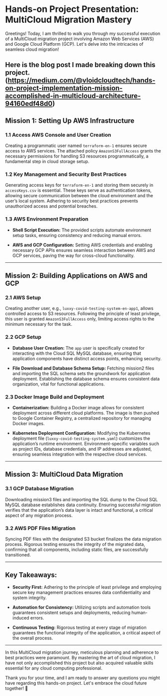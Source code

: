 # Hands-on Project Presentation: MultiCloud Migration Mastery

Greetings! Today, I am thrilled to walk you through my successful execution of a MultiCloud migration project involving Amazon Web Services (AWS) and Google Cloud Platform (GCP). Let's delve into the intricacies of seamless cloud migration!

Here is the blog post I made breaking down this project. (https://medium.com/@vloidcloudtech/hands-on-project-implementation-mission-accomplished-in-multicloud-architecture-94160edf48d0)
---

## Mission 1: Setting Up AWS Infrastructure

### 1.1 Access AWS Console and User Creation

Creating a programmatic user named `terraform-en-1` ensures secure access to AWS services. The attached policy `AmazonS3FullAccess` grants the necessary permissions for handling S3 resources programmatically, a fundamental step in cloud storage setup.

### 1.2 Key Management and Security Best Practices

Generating access keys for `terraform-en-1` and storing them securely in `accessKeys.csv` is essential. These keys serve as authentication tokens, allowing secure communication between the cloud environment and the user’s local system. Adhering to security best practices prevents unauthorized access and potential breaches.

### 1.3 AWS Environment Preparation

- **Shell Script Execution:** The provided scripts automate environment setup tasks, ensuring consistency and reducing manual errors.
  
- **AWS and GCP Configuration:** Setting AWS credentials and enabling necessary GCP APIs ensures seamless interaction between AWS and GCP services, paving the way for cross-cloud functionality.

---

## Mission 2: Building Applications on AWS and GCP

### 2.1 AWS Setup

Creating another user, e.g., `luxxy-covid-testing-system-en-app1`, allows controlled access to S3 resources. Following the principle of least privilege, this user is granted `AmazonS3FullAccess` only, limiting access rights to the minimum necessary for the task.

### 2.2 GCP Setup

- **Database User Creation:** The `app` user is specifically created for interacting with the Cloud SQL MySQL database, ensuring that application components have distinct access points, enhancing security.

- **File Download and Database Schema Setup:** Fetching mission2 files and importing the SQL schema sets the groundwork for application deployment. Establishing the database schema ensures consistent data organization, vital for functional applications.

### 2.3 Docker Image Build and Deployment

- **Containerization:** Building a Docker image allows for consistent deployment across different cloud platforms. The image is then pushed to Google Container Registry, a centralized repository for managing Docker images.

- **Kubernetes Deployment Configuration:** Modifying the Kubernetes deployment file (`luxxy-covid-testing-system.yaml`) customizes the application’s runtime environment. Environment-specific variables such as project IDs, database credentials, and IP addresses are adjusted, ensuring seamless integration with the respective cloud services.

---

## Mission 3: MultiCloud Data Migration

### 3.1 GCP Database Migration

Downloading mission3 files and importing the SQL dump to the Cloud SQL MySQL database establishes data continuity. Ensuring successful migration verifies that the application’s data layer is intact and functional, a critical aspect of any migration process.

### 3.2 AWS PDF Files Migration

Syncing PDF files with the designated S3 bucket finalizes the data migration process. Rigorous testing ensures the integrity of the migrated data, confirming that all components, including static files, are successfully transitioned.

---

## Key Takeaways:

- **Security First:** Adhering to the principle of least privilege and employing secure key management practices ensures data confidentiality and system integrity.
  
- **Automation for Consistency:** Utilizing scripts and automation tools guarantees consistent setups and deployments, reducing human-induced errors.
  
- **Continuous Testing:** Rigorous testing at every stage of migration guarantees the functional integrity of the application, a critical aspect of the overall process.

---

In this MultiCloud migration journey, meticulous planning and adherence to best practices were paramount. By mastering the art of cloud migration, I have not only accomplished this project but also acquired valuable skills essential for any cloud computing professional.

Thank you for your time, and I am ready to answer any questions you might have regarding this hands-on project. Let's embrace the cloud future together! 🚀

